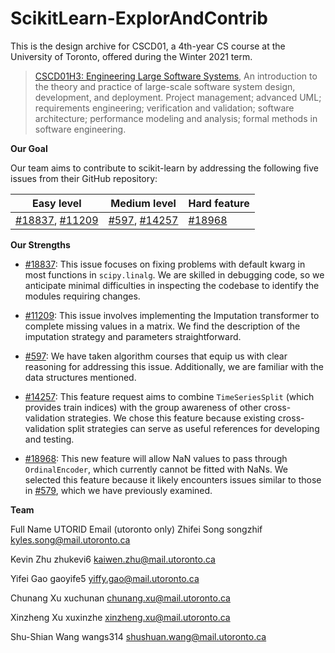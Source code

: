 # ScikitLearn-ExplorAndContrib

This is the design archive for CSCD01, a 4th-year CS course at the University of Toronto, offered during the Winter 2021 term.

> [CSCD01H3: Engineering Large Software Systems](https://utsc.calendar.utoronto.ca/course/cscd01h3), An introduction to the theory and practice of large-scale software system design, development, and deployment. Project management; advanced UML; requirements engineering; verification and validation; software architecture; performance modeling and analysis; formal methods in software engineering.

**Our Goal**

Our team aims to contribute to scikit-learn by addressing the following five issues from their GitHub repository:

| Easy level                                                   | Medium level                                                 | Hard feature                                                 |
| ------------------------------------------------------------ | ------------------------------------------------------------ | ------------------------------------------------------------ |
| [#18837](https://github.com/scikit-learn/scikit-learn/issues/18837), [#11209](https://github.com/scikit-learn/scikit-learn/issues/11209) | [#597](https://github.com/scikit-learn/scikit-learn/issues/597), [#14257](https://github.com/scikit-learn/scikit-learn/issues/14257) | [#18968](https://github.com/scikit-learn/scikit-learn/issues/18968) |

**Our Strengths** 

- [#18837](https://github.com/scikit-learn/scikit-learn/issues/18837): This issue focuses on fixing problems with default kwarg in most functions in `scipy.linalg`. We are skilled in debugging code, so we anticipate minimal difficulties in inspecting the codebase to identify the modules requiring changes.

- [#11209](https://github.com/scikit-learn/scikit-learn/issues/11209): This issue involves implementing the Imputation transformer to complete missing values in a matrix. We find the description of the imputation strategy and parameters straightforward.

- [#597](https://github.com/scikit-learn/scikit-learn/issues/597): We have taken algorithm courses that equip us with clear reasoning for addressing this issue. Additionally, we are familiar with the data structures mentioned.

- [#14257](https://github.com/scikit-learn/scikit-learn/issues/14257): This feature request aims to combine `TimeSeriesSplit` (which provides train indices) with the group awareness of other cross-validation strategies. We chose this feature because existing cross-validation split strategies can serve as useful references for developing and testing.

- [#18968](https://github.com/scikit-learn/scikit-learn/issues/18968): This new feature will allow NaN values to pass through `OrdinalEncoder`, which currently cannot be fitted with NaNs. We selected this feature because it likely encounters issues similar to those in [#579](https://github.com/scikit-learn/scikit-learn/issues/579), which we have previously examined.

**Team**

Full Name    UTORID  Email (utoronto only)
Zhifei Song   songzhif  [kyles.song@mail.utoronto.ca](mailto:kyles.song@mail.utoronto.ca)

Kevin Zhu    zhukevi6  [kaiwen.zhu@mail.utoronto.ca](mailto:kaiwen.zhu@mail.utoronto.ca)

Yifei Gao    gaoyife5  [yiffy.gao@mail.utoronto.ca](mailto:yiffy.gao@mail.utoronto.ca)

Chunang Xu   xuchunan  [chunang.xu@mail.utoronto.ca](mailto:chunang.xu@mail.utoronto.ca)

Xinzheng Xu   xuxinzhe  [xinzheng.xu@mail.utoronto.ca](mailto:xinzheng.xu@mail.utoronto.ca)

Shu-Shian Wang wangs314  [shushuan.wang@mail.utoronto.ca](mailto:shushuan.wang@mail.utoronto.ca)
